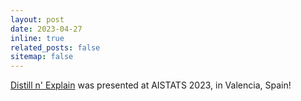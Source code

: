 ```yaml
---
layout: post
date: 2023-04-27
inline: true
related_posts: false
sitemap: false
---
```


[Distill n' Explain](https://proceedings.mlr.press/v206/pereira23a.html) was presented at AISTATS 2023, in Valencia, Spain!
